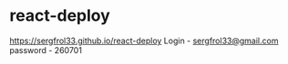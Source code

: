 # react-deploy
https://sergfrol33.github.io/react-deploy
Login - sergfrol33@gmail.com
password - 260701
